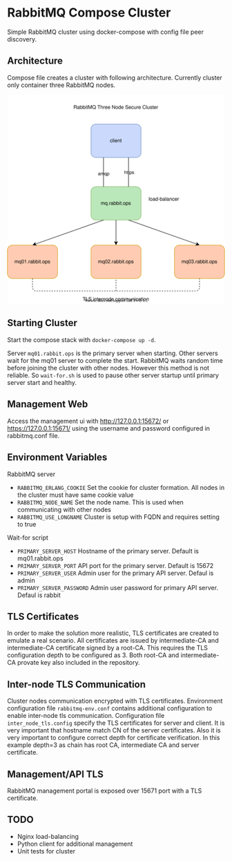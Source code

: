 # RabbitMQ Compose Cluster

Simple RabbitMQ cluster using docker-compose with config file peer discovery.

## Architecture

Compose file creates a cluster with following architecture. Currently cluster only container three RabbitMQ nodes.

![cluster-architecture](architecture.svg)

## Starting Cluster

Start the compose stack with `docker-compose up -d`.

Server `mq01.rabbit.ops` is the primary server when starting. Other servers wait for the mq01 server to complete the start.
RabbitMQ waits random time before joining the cluster with other nodes. However this method is not reliable. So `wait-for.sh` is used to pause other server
startup until primary server start and healthy.


## Management Web

Access the management ui with http://127.0.0.1:15672/ or https://127.0.0.1:15671/ using the username and password configured in rabbitmq.conf file.

## Environment Variables

RabbitMQ server
- `RABBITMQ_ERLANG_COOKIE` Set the cookie for cluster formation. All nodes in the cluster must have same cookie value
- `RABBITMQ_NODE_NAME` Set the node name. This is used when communicating with other nodes
- `RABBITMQ_USE_LONGNAME` Cluster is setup with FQDN and requires setting to true

Wait-for script
- `PRIMARY_SERVER_HOST` Hostname of the primary server. Default is mq01.rabbit.ops
- `PRIMARY_SERVER_PORT` API port for the primary server. Default is 15672
- `PRIMARY_SERVER_USER` Admin user for the primary API server. Defaul is admin
- `PRIMARY_SERVER_PASSWORD` Admin user password for primary API server. Defaul is rabbit


## TLS Certificates

In order to make the solution more realistic, TLS certificates are created to emulate a real scenario. All certificates are issued by intermediate-CA and 
intermediate-CA certificate signed by a root-CA. This requires the TLS configuration depth to be configured as 3. Both root-CA and intermediate-CA provate
key also included in the repository.


## Inter-node TLS Communication

Cluster nodes communication encrypted with TLS certificates. Environment configuration file `rabbitmq-env.conf` contains additional configuration to enable
inter-node tls communication. Configuration file `inter_node_tls.config` specify the TLS certificates for server and client. It is very important that hostname
match CN of the server certificates. Also it is very important to configure correct depth for certificate verification. In this example depth=3 as chain has
root CA, intermediate CA and server certificate.


## Management/API TLS 

RabbitMQ management portal is exposed over 15671 port with a TLS certificate.


## TODO
- Nginx load-balancing
- Python client for additional management
- Unit tests for cluster
